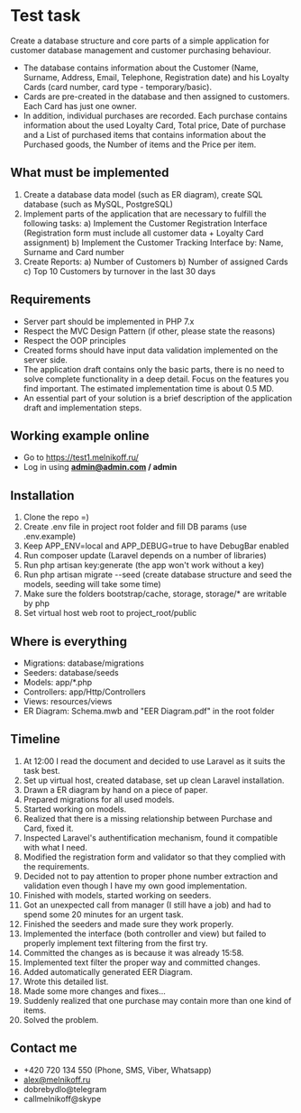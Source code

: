 # Test task

Create a database structure and core parts of a simple application for customer database management and customer purchasing behaviour.

* The database contains information about the Customer (Name, Surname, Address, Email, Telephone, Registration date) and his Loyalty Cards (card number, card type - temporary/basic).
* Cards are pre-created in the database and then assigned to customers. Each Card has just one owner.
* In addition, individual purchases are recorded. Each purchase contains information about the used Loyalty Card, Total price, Date of purchase and a List of purchased items that contains information about the Purchased goods, the Number of items and the Price per item.

## What must be implemented

1. Create a database data model (such as ER diagram), create SQL database (such as MySQL, PostgreSQL)
2. Implement parts of the application that are necessary to fulfill the following tasks:
	a) Implement the Customer Registration Interface (Registration form must include all customer data + Loyalty Card assignment)
	b) Implement the Customer Tracking Interface by: Name, Surname and Card number
3. Create Reports:
	a) Number of Customers
	b) Number of assigned Cards
	c) Top 10 Customers by turnover in the last 30 days

## Requirements

* Server part should be implemented in PHP 7.x
* Respect the MVC Design Pattern (if other, please state the reasons)
* Respect the OOP principles
* Created forms should have input data validation implemented on the server side.
* The application draft contains only the basic parts, there is no need to solve complete functionality in a deep detail. Focus on the features you find important. The estimated implementation time is about 0.5 MD.
* An essential part of your solution is a brief description of the application draft and implementation steps.

## Working example online

* Go to https://test1.melnikoff.ru/
* Log in using **admin@admin.com / admin**

## Installation

1. Clone the repo =)
2. Create .env file in project root folder and fill DB params (use .env.example)
3. Keep APP_ENV=local and APP_DEBUG=true to have DebugBar enabled
4. Run composer update (Laravel depends on a number of libraries)
5. Run php artisan key:generate (the app won't work without a key)
6. Run php artisan migrate --seed (create database structure and seed the models, seeding will take some time)
7. Make sure the folders bootstrap/cache, storage, storage/* are writable by php
8. Set virtual host web root to project_root/public

## Where is everything

* Migrations: database/migrations
* Seeders: database/seeds
* Models: app/*.php
* Controllers: app/Http/Controllers
* Views: resources/views
* ER Diagram: Schema.mwb and "EER Diagram.pdf" in the root folder

## Timeline

1. At 12:00 I read the document and decided to use Laravel as it suits the task best.
2. Set up virtual host, created database, set up clean Laravel installation.
3. Drawn a ER diagram by hand on a piece of paper.
4. Prepared migrations for all used models.
5. Started working on models.
6. Realized that there is a missing relationship between Purchase and Card, fixed it.
7. Inspected Laravel's authentification mechanism, found it compatible with what I need.
8. Modified the registration form and validator so that they complied with the requirements.
9. Decided not to pay attention to proper phone number extraction and validation even though I have my own good implementation.
10. Finished with models, started working on seeders.
11. Got an unexpected call from manager (I still have a job) and had to spend some 20 minutes for an urgent task.
12. Finished the seeders and made sure they work properly.
13. Implemented the interface (both controller and view) but failed to properly implement text filtering from the first try.
14. Committed the changes as is because it was already 15:58.
15. Implemented text filter the proper way and committed changes.
16. Added automatically generated EER Diagram.
17. Wrote this detailed list.
18. Made some more changes and fixes...
19. Suddenly realized that one purchase may contain more than one kind of items.
20. Solved the problem.

## Contact me

* +420 720 134 550 (Phone, SMS, Viber, Whatsapp)
* alex@melnikoff.ru
* dobrebydlo@telegram
* callmelnikoff@skype
